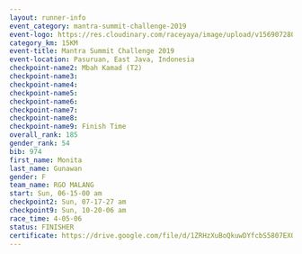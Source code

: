 ```yaml
---
layout: runner-info 
event_category: mantra-summit-challenge-2019 
event-logo: https://res.cloudinary.com/raceyaya/image/upload/v1569072809/logo/mantra-image_segrbx.jpg
category_km: 15KM 
event-title: Mantra Summit Challenge 2019 
event-location: Pasuruan, East Java, Indonesia 
checkpoint-name2: Mbah Kamad (T2) 
checkpoint-name3: 
checkpoint-name4: 
checkpoint-name5: 
checkpoint-name6: 
checkpoint-name7: 
checkpoint-name8: 
checkpoint-name9: Finish Time
overall_rank: 185
gender_rank: 54
bib: 974
first_name: Monita
last_name: Gunawan
gender: F
team_name: RGO MALANG
start: Sun, 06-15-00 am
checkpoint2: Sun, 07-17-27 am
checkpoint9: Sun, 10-20-06 am
race_time: 4-05-06
status: FINISHER
certificate: https://drive.google.com/file/d/1ZRHzXuBoQkuwDYfcbS5807EXQ-E3Ue7e/view?usp=sharing
---
```

